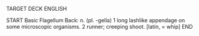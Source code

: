 TARGET DECK
ENGLISH

START
Basic
Flagellum
Back: n. (pl. -gella) 1 long lashlike appendage on some microscopic organisms. 2 runner; creeping shoot. [latin, = whip]
END
